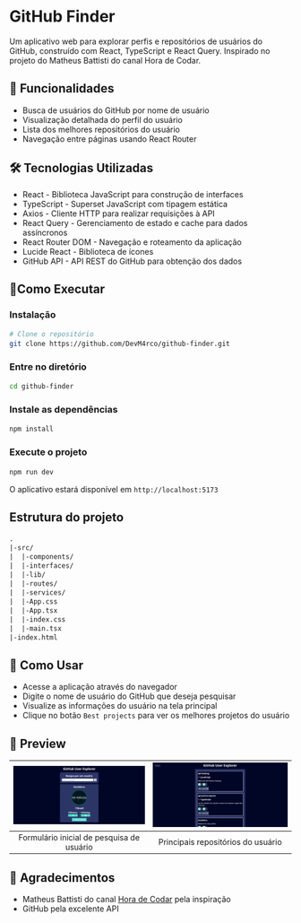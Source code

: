 # GitHub Finder

Um aplicativo web para explorar perfis e repositórios de usuários do GitHub, construído com React, TypeScript e React Query. Inspirado no projeto do Matheus Battisti do canal Hora de Codar.

## 🚀 Funcionalidades

- Busca de usuários do GitHub por nome de usuário
- Visualização detalhada do perfil do usuário
- Lista dos melhores repositórios do usuário
- Navegação entre páginas usando React Router

## 🛠️ Tecnologias Utilizadas

- React - Biblioteca JavaScript para construção de interfaces
- TypeScript - Superset JavaScript com tipagem estática
- Axios - Cliente HTTP para realizar requisições à API
- React Query - Gerenciamento de estado e cache para dados assíncronos
- React Router DOM - Navegação e roteamento da aplicação
- Lucide React - Biblioteca de ícones
- GitHub API - API REST do GitHub para obtenção dos dados

## 🏃Como Executar

### Instalação

```bash
# Clone o repositório
git clone https://github.com/DevM4rco/github-finder.git
```

### Entre no diretório

```bash
cd github-finder
```

### Instale as dependências

```bash
npm install
```

### Execute o projeto

```bash
npm run dev
```

O aplicativo estará disponível em `http://localhost:5173`

## Estrutura do projeto

```
.
|-src/
|  |-components/
|  |-interfaces/
|  |-lib/
|  |-routes/
|  |-services/
|  |-App.css
|  |-App.tsx
|  |-index.css
|  |-main.tsx
|-index.html
```

## 🎯 Como Usar

- Acesse a aplicação através do navegador
- Digite o nome de usuário do GitHub que deseja pesquisar
- Visualize as informações do usuário na tela principal
- Clique no botão `Best projects` para ver os melhores projetos do usuário

## 🎨 Preview

| ![Formulário de pesquisa](./docs/user-form.png) | ![Repositórios do usuário](./docs/user-repositories.png) |
| :---------------------------------------------: | :------------------------------------------------------: |
|    Formulário inicial de pesquisa de usuário    |            Principais repositórios do usuário            |

## 🙏 Agradecimentos

- Matheus Battisti do canal [Hora de Codar](https://www.youtube.com/@MatheusBattisti) pela inspiração
- GitHub pela excelente API
